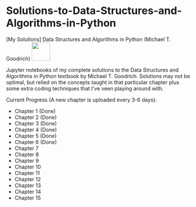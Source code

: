 # Solutions-to-Data-Structures-and-Algorithms-in-Python
[My Solutions] Data Structures and Algorithms in Python (Michael T. Goodrich) <image src = "/Textbook%20Cover.jpg" height = 50>


Jupyter notebooks of my complete solutions to the Data Structures and Algorithms in Python textbook by Michael T. Goodrich.  Solutions may not be optimal, but relied on the concepts taught in that particular chapter plus some extra coding techniques that I've veen playing around with.

Current Progress (A new chapter is uploaded every 3-6 days):
- Chapter 1 (Done)
- Chapter 2 (Done)
- Chapter 3 (Done)
- Chapter 4 (Done)
- Chapter 5 (Done)
- Chapter 6 (Done)
- Chapter 7
- Chapter 8
- Chapter 9
- Chapter 10
- Chapter 11
- Chapter 12
- Chapter 13
- Chapter 14
- Chapter 15


